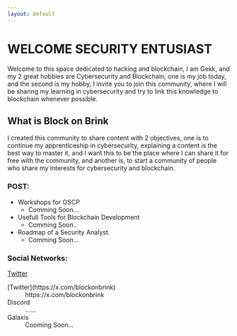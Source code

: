 ```yaml
---
layout: default
---
```


# WELCOME SECURITY ENTUSIAST

Welcome to this space dedicated to hacking and blockchain, I am Gekk, and my 2 great hobbies are Cybersecurity and Blockchain, one is my job today, and the second is my hobby, I invite you to join this community, where I will be sharing my learning in cybersecurity and try to link this knowledge to blockchain whenever possible.


## What is Block on Brink 

I created this community to share content with 2 objectives, one is to continue my apprenticeship in cybersecurity, explaining a content is the best way to master it, and I want this to be the place where I can share it for free with the community, and another is, to start a community of people who share my interests for cybersecurity and blockchain.



### POST:

- Workshops for OSCP
  - Comming Soon...
- Usefull Tools for Blockchain Development
  * Comming Soon..
- Roadmap of a Security Analyst.
  * Comming Soon...


### Social Networks:
[Twitter](https://x.com/blockonbrink)
<dl>
<dt>[Twitter](https://x.com/blockonbrink)</dt>
<dd>https://x.com/blockonbrink</dd>
<dt>Discord</dt>
<dd>......</dd>
<dt>Galaxis</dt>
<dd>Cooming Soon...</dd>


</dl>

